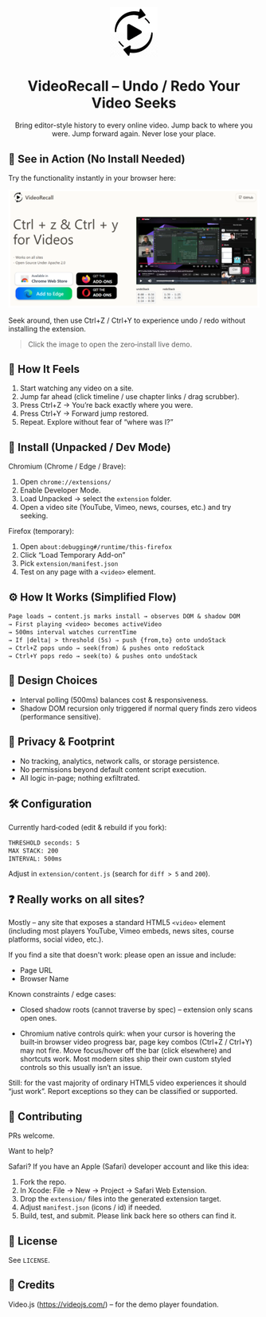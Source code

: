 <div align="center">

<img src="extension/image1.png" alt="VideoRecall Icon" width="96" />

# VideoRecall – Undo / Redo Your Video Seeks

Bring editor-style history to every online video. Jump back to where you were. Jump forward again. Never lose your place.

</div>

## 📎 See in Action (No Install Needed)

Try the functionality instantly in your browser here:

<a href="https://videorecall.pages.dev/" target="_blank">
	<img src="site/public/site-image.png" alt="Open Live In-Browser Demo" width="720" />
</a>

Seek around, then use Ctrl+Z / Ctrl+Y to experience undo / redo without installing the extension.

> Click the image to open the zero‑install live demo.

## 🤩 How It Feels

1. Start watching any video on a site.
2. Jump far ahead (click timeline / use chapter links / drag scrubber).
3. Press Ctrl+Z → You’re back exactly where you were.
4. Press Ctrl+Y → Forward jump restored.
5. Repeat. Explore without fear of “where was I?”

## 🔧 Install (Unpacked / Dev Mode)

Chromium (Chrome / Edge / Brave):

1. Open `chrome://extensions/`
2. Enable Developer Mode.
3. Load Unpacked → select the `extension` folder.
4. Open a video site (YouTube, Vimeo, news, courses, etc.) and try seeking.

Firefox (temporary):

1. Open `about:debugging#/runtime/this-firefox`
2. Click “Load Temporary Add-on”
3. Pick `extension/manifest.json`
4. Test on any page with a `<video>` element.

## ⚙️ How It Works (Simplified Flow)

```
Page loads → content.js marks install → observes DOM & shadow DOM
→ First playing <video> becomes activeVideo
→ 500ms interval watches currentTime
→ If |delta| > threshold (5s) ⇒ push {from,to} onto undoStack
→ Ctrl+Z pops undo → seek(from) & pushes onto redoStack
→ Ctrl+Y pops redo → seek(to) & pushes onto undoStack
```

## 🧠 Design Choices

- Interval polling (500ms) balances cost & responsiveness.
- Shadow DOM recursion only triggered if normal query finds zero videos (performance sensitive).

## 🔐 Privacy & Footprint

- No tracking, analytics, network calls, or storage persistence.
- No permissions beyond default content script execution.
- All logic in-page; nothing exfiltrated.

## 🛠 Configuration

Currently hard‑coded (edit & rebuild if you fork):

```
THRESHOLD seconds: 5
MAX STACK: 200
INTERVAL: 500ms
```

Adjust in `extension/content.js` (search for `diff > 5` and `200`).

## ❓ Really works on all sites?

Mostly – any site that exposes a standard HTML5 `<video>` element (including most players YouTube, Vimeo embeds, news sites, course platforms, social video, etc.).

If you find a site that doesn't work: please open an issue and include:

- Page URL
- Browser Name

Known constraints / edge cases:

- Closed shadow roots (cannot traverse by spec) – extension only scans open ones.

- Chromium native controls quirk: when your cursor is hovering the built‑in browser video progress bar, page key combos (Ctrl+Z / Ctrl+Y) may not fire. Move focus/hover off the bar (click elsewhere) and shortcuts work. Most modern sites ship their own custom styled controls so this usually isn’t an issue.

Still: for the vast majority of ordinary HTML5 video experiences it should “just work”. Report exceptions so they can be classified or supported.

## 🤝 Contributing

PRs welcome.

Want to help?

Safari?
If you have an Apple (Safari) developer account and like this idea:

1. Fork the repo.
2. In Xcode: File → New → Project → Safari Web Extension.
3. Drop the `extension/` files into the generated extension target.
4. Adjust `manifest.json` (icons / id) if needed.
5. Build, test, and submit. Please link back here so others can find it.

## 📄 License

See `LICENSE`.

## 🙏 Credits

Video.js (https://videojs.com/) – for the demo player foundation.
